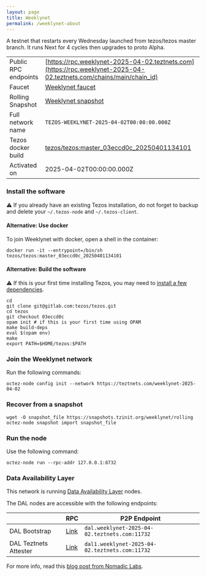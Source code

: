 ```yaml
---
layout: page
title: Weeklynet
permalink: /weeklynet-about
---
```


A testnet that restarts every Wednesday launched from tezos/tezos master branch. It runs Next for 4 cycles then upgrades to proto Alpha.

| | |
|-------|---------------------|
| Public RPC endpoints | [https://rpc.weeklynet-2025-04-02.teztnets.com](https://rpc.weeklynet-2025-04-02.teztnets.com/chains/main/chain_id)<br/> |
| Faucet | [Weeklynet faucet](https://faucet.weeklynet-2025-04-02.teztnets.com) |
| Rolling Snapshot | [Weeklynet snapshot](https://snapshots.tzinit.org/weeklynet/rolling) |
| Full network name | `TEZOS-WEEKLYNET-2025-04-02T00:00:00.000Z` |
| Tezos docker build | [tezos/tezos:master_03eccd0c_20250401134101](https://hub.docker.com/r/tezos/tezos/tags?page=1&ordering=last_updated&name=master_03eccd0c_20250401134101) |
| Activated on | 2025-04-02T00:00:00.000Z |





### Install the software

⚠️  If you already have an existing Tezos installation, do not forget to backup and delete your `~/.tezos-node` and `~/.tezos-client`.



#### Alternative: Use docker

To join Weeklynet with docker, open a shell in the container:

```
docker run -it --entrypoint=/bin/sh tezos/tezos:master_03eccd0c_20250401134101
```


#### Alternative: Build the software

⚠️  If this is your first time installing Tezos, you may need to [install a few dependencies](https://tezos.gitlab.io/introduction/howtoget.html#setting-up-the-development-environment-from-scratch).

```
cd
git clone git@gitlab.com:tezos/tezos.git
cd tezos
git checkout 03eccd0c
opam init # if this is your first time using OPAM
make build-deps
eval $(opam env)
make
export PATH=$HOME/tezos:$PATH
```

### Join the Weeklynet network

Run the following commands:

```
octez-node config init --network https://teztnets.com/weeklynet-2025-04-02

```


### Recover from a snapshot

```
wget -O snapshot_file https://snapshots.tzinit.org/weeklynet/rolling
octez-node snapshot import snapshot_file
```


### Run the node

Use the following command:

```
octez-node run --rpc-addr 127.0.0.1:8732
```




### Data Availability Layer

This network is running [Data Availability Layer](https://tezos.gitlab.io/shell/dal.html) nodes.


The DAL nodes are accessible with the following endpoints:

| | RPC | P2P Endpoint |
|------------|---------|--------------|
| DAL Bootstrap | [Link](https://dal-bootstrap-rpc.weeklynet-2025-04-02.teztnets.com/p2p/gossipsub/scores) | `dal.weeklynet-2025-04-02.teztnets.com:11732` |
| DAL Teztnets Attester | [Link](https://dal-attester-rpc.weeklynet-2025-04-02.teztnets.com/p2p/gossipsub/scores) | `dal1.weeklynet-2025-04-02.teztnets.com:11732` |


For more info, read this [blog post from Nomadic Labs](https://research-development.nomadic-labs.com/data-availability-layer-tezos.html).



